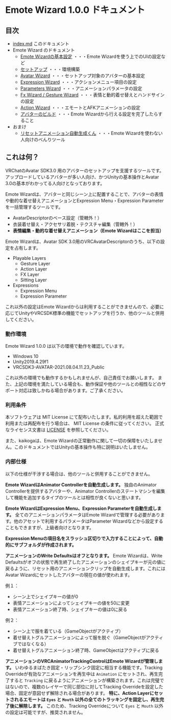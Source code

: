 # Emote Wizard 1.0.0 ドキュメント

## 目次

- [index.md](index.md) このドキュメント
- Emote Wizard のドキュメント
  - [Emote Wizardの基本設定](1_EmoteWizard.md) ・・・Emote Wizardを使う上でのUIの設定など
  - [セットアップ](2_SetupWizard.md) ・・・環境構築
  - [Avatar Wizard](3_AvatarWizard.md) ・・・セットアップ対象のアバターの基本設定
  - [Expression Wizard](4_ExpressionWizard.md) ・・・アクションメニュー項目の設定
  - [Parameters Wizard](5_ParametersWizard.md) ・・・アニメーションパラメータの設定
  - [Fx Wizard / Gesture Wizard](6_FxWizard.md) ・・・表情と動的着せ替えとハンドサインの設定
  - [Action Wizard](7_ActionWizard.md) ・・・エモートとAFKアニメーションの設定
  - [アバターのビルド](8_Publish.md) ・・・Emote Wizardから行える設定を完了したらすること
- おまけ
  - [リセットアニメーション自動生成くん](r_ResetClipGenerator.md) ・・・Emote Wizardを使わない人向けのべんりツール

## これは何？

VRChatのAvatar SDK3.0 用のアバターのセットアップを支援するツールです。
アップロードしているアバターが多い人向け、かつUnityの基本操作とAvatar 3.0の基本がわかってる人向けとなっております。

Emote Wizardは、アバターと同じシーン上に配置することで、アバターの表情や動的な着せ替えアニメーションとExpression Menu・Expression Parameterを一括管理するツールです。

- AvatarDescriptorのベース設定（管轄外！）
- 衣装着せ替え・アクセサリ着脱・テクスチャ編集（管轄外！）
- **表情編集・動的な着せ替えアニメーション（Emote Wizardはここを担当）**

Emote Wizardは、Avatar SDK 3.0用のVRCAvatarDescriptorのうち、以下の設定を占有します。

- Playable Layers
  - Gesture Layer
  - Action Layer
  - FX Layer
  - Sitting Layer
- Expressions
  - Expression Menu
  - Expression Parameter

これ以外の設定はEmote Wizardからは利用することができませんので、必要に応じてUnityやVRCSDK標準の機能でセットアップを行うか、他のツールと併用してください。

### 動作環境

Emote Wizard 1.0.0 は以下の環境で動作を確認しています。

- Windows 10
- Unity2019.4.29f1
- VRCSDK3-AVATAR-2021.08.04.11.23_Public

これ以外の環境でも動作するかもしれませんが、自己責任でお願いします。
また、上記の環境を満たしている場合も、動作保証や他のツールとの相性などのサポート対応は致しかねる場合があります。ご了承ください。

### 利用条件

本ソフトウェアは MIT License にて配布いたします。私的利用を超えた範囲で利用または再配布を行う場合は、 MIT License の条件に従ってください。
正式なライセンス文書は [LICENSE](../LICENSE) を参照してください。

また、kaikogaは、Emote Wizardの正常動作に関して一切の保障をいたしません。このドキュメントではUnityの基本操作も特に説明はいたしません。

### 内部仕様

以下の仕様が干渉する場合は、他のツールと併用することができません。

**Emote WizardはAnimator Controllerを自動生成します。** 独自のAnimator Controllerを提供するアバターや、Animator Controllerのステートマシンを編集して機能を追加するタイプのツールとは相性が良くないと思います。

**Emote WizardはExpression Menu、Expression Parameterを自動生成します。** 全てのアニメーションパラメータはEmote Wizardで管理する必要があります。他のアセットで利用するパラメータはParameter Wizardなどから設定することもできますが、上級者向けとなります。

**Expression Menuの項目名をスラッシュ区切りで入力することによって、自動的にサブフォルダが作成されます。** 

**アニメーションのWrite Defaultsはオフとなります。** Emote Wizardは、Write Defaultsがオフの状態で再生終了したアニメーションのシェイプキーが元の値に戻るように、リセット用のアニメーションクリップを自動生成します。これにはAvatar Wizardにセットしたアバターの現在の値が使われます。

例１：
- シーン上でシェイプキーの値が0
- 表情アニメーションによってシェイプキーの値を50に変更
- 表情アニメーション終了時、シェイプキーの値は0に戻る

例２：
- シーン上で服を着ている（GameObjectがアクティブ）
- 着せ替えトグルアニメーションによって服を脱ぐ（GameObjectがアクティブではなくなる）
- 着せ替えトグルアニメーション終了時、GameObjectはアクティブに戻る

**アニメーションのVRCAnimatorTrackingControlはEmote Wizardが管理します。** いわゆるまばたき固定・リップシンク固定に相当する機能です。Tracking Overrideが有効なアニメーションを再生中は `Animation` にセットされ、再生完了すると `Tracking` に戻るようにアニメーションが構築されます。これは完璧ではないので、複数のレイヤーで同じ部位に対してTracking Overrideを設定した場合、固定が意図せず解除される場合があります。 **特に、Action Layerにセットされるエモートは `Eyes` と `Mouth` 以外の全てのトラッキングを固定し、再生完了後に解除します。** このため、Tracking Overrideについて `Eyes` と `Mouth` 以外の設定は可能ですが、推奨されません。

